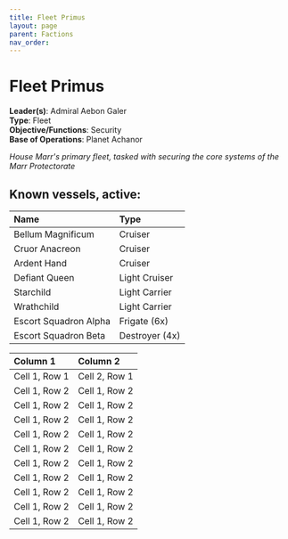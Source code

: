 ```yaml
---
title: Fleet Primus
layout: page
parent: Factions
nav_order: 
---
```

# Fleet Primus

**Leader(s)**: Admiral Aebon Galer  
**Type**: Fleet  
**Objective/Functions**: Security  
**Base of Operations**: Planet Achanor  

*House Marr's primary fleet, tasked with securing the core systems of the Marr Protectorate*

## Known vessels, active:
| Name              | Type               |  
| :----------------- | :---------------- |  
| Bellum Magnificum | Cruiser            |  
| Cruor Anacreon | Cruiser               |  
| Ardent Hand | Cruiser                  |  
| Defiant Queen | Light Cruiser          |  
| Starchild | Light Carrier              |  
| Wrathchild | Light Carrier             |  
| Escort Squadron Alpha | Frigate (6x)   |  
| Escort Squadron Beta | Destroyer (4x)  |  

| Column 1      | Column 2      |
| :------------ | :------------ |
| Cell 1, Row 1 | Cell 2, Row 1 |
| Cell 1, Row 2 | Cell 1, Row 2 |
| Cell 1, Row 2 | Cell 1, Row 2 |
| Cell 1, Row 2 | Cell 1, Row 2 |
| Cell 1, Row 2 | Cell 1, Row 2 |
| Cell 1, Row 2 | Cell 1, Row 2 |
| Cell 1, Row 2 | Cell 1, Row 2 |
| Cell 1, Row 2 | Cell 1, Row 2 |
| Cell 1, Row 2 | Cell 1, Row 2 |
| Cell 1, Row 2 | Cell 1, Row 2 |
| Cell 1, Row 2 | Cell 1, Row 2 |
